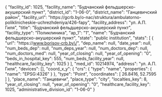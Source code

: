 {
    "facility_id": 1025,
    "facility_name": "Будчанский фельдшерско-акушерский пункт",
    "district_id": "1-06-0",
    "district_name": "Ганцевичский район",
    "facility_url": "https:\/\/gcrb.by\/o-nac\/struktura\/ambulatorno-poliklinicheskie-uchrezhdeniya\/426-fapy",
    "facility_address": "ул. А.П. Гиля",
    "title": "Будчанский фельдшерско-акушерский пункт",
    "facility_type": "Поликлиника",
    "ap_1": "1",
    "name": "Будчанский фельдшерско-акушерский пункт",
    "state": "public institution",
    "stats": [
        {
            "url": "https:\/\/www.borisov-crb.by\/",
            "dep_name": null,
            "date_year": null,
            "num_beds_dep": null,
            "num_deps_year": null,
            "num_doctors_dep": null,
            "num_doctors_med": null,
            "year_of_closing": null,
            "year_of_opening": "0",
            "beds_in_hospital_key": 555,
            "num_beds_facility_year": null,
            "healthcare_facility_key": 1025
        }
    ],
    "med_id": 10214974,
    "address": "ул. А.П. Гиля",
    "devices": [],
    "coord_x_y": {
        "crs": {
            "type": "name",
            "properties": {
                "name": "EPSG:4326"
            }
        },
        "type": "Point",
        "coordinates": [
            26.8416,
            52.7595
        ]
    },
    "place_name": "Ганцевичи",
    "place_type": "city",
    "localties_key": 8,
    "year_of_closing": null,
    "year_of_opening": "0",
    "healthcare_facility_key": 1025,
    "administrative_division_id": "1-06-0"
}
